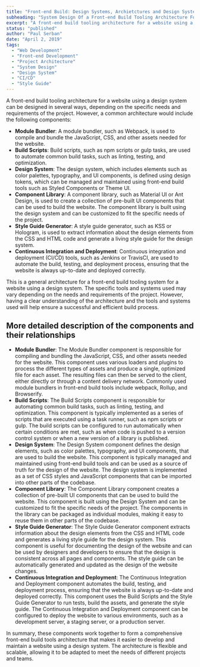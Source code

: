 ```yaml
---
title: "Front-end Build: Design Systems, Archietctures and Design Systems"
subheading: "System Design Of a Front-end Build Tooling Architecture For A Website Using A Design System"
excerpt: "A front-end build tooling architecture for a website using a design system can be designed in several ways, depending on the specific needs and requirements of the project."
status: "published"
author: "Paul Serban"
date: "April 2, 2019"
tags:
  - "Web Development"
  - "Front-end Development"
  - "Project Architecture"
  - "System Design"
  - "Design System"
  - "CI/CD"
  - "Style Guide"
---
```


A front-end build tooling architecture for a website using a design system can be designed in several ways, depending on the specific needs and requirements of the project. However, a common architecture would include the following components:

- **Module Bundler**: A module bundler, such as Webpack, is used to compile and bundle the JavaScript, CSS, and other assets needed for the website.
- **Build Scripts**: Build scripts, such as npm scripts or gulp tasks, are used to automate common build tasks, such as linting, testing, and optimization.
- **Design System**: The design system, which includes elements such as color palettes, typography, and UI components, is defined using design tokens, which can be managed and maintained using front-end build tools such as Styled Components or Theme UI.
- **Component Library**: A component library, such as Material UI or Ant Design, is used to create a collection of pre-built UI components that can be used to build the website. The component library is built using the design system and can be customized to fit the specific needs of the project.
- **Style Guide Generator**: A style guide generator, such as KSS or Hologram, is used to extract information about the design elements from the CSS and HTML code and generate a living style guide for the design system.
- **Continuous Integration and Deployment**: Continuous integration and deployment (CI/CD) tools, such as Jenkins or TravisCI, are used to automate the build, testing, and deployment process, ensuring that the website is always up-to-date and deployed correctly.

This is a general architecture for a front-end build tooling system for a website using a design system. The specific tools and systems used may vary depending on the needs and requirements of the project. However, having a clear understanding of the architecture and the tools and systems used will help ensure a successful and efficient build process.

## More detailed description of the components and their relationships

- **Module Bundler**:
  The Module Bundler component is responsible for compiling and bundling the JavaScript, CSS, and other assets needed for the website. This component uses various loaders and plugins to process the different types of assets and produce a single, optimized file for each asset. The resulting files can then be served to the client, either directly or through a content delivery network. Commonly used module bundlers in front-end build tools include webpack, Rollup, and Browserify.
- **Build Scripts**:
  The Build Scripts component is responsible for automating common build tasks, such as linting, testing, and optimization. This component is typically implemented as a series of scripts that are executed using a task runner, such as npm scripts or gulp. The build scripts can be configured to run automatically when certain conditions are met, such as when code is pushed to a version control system or when a new version of a library is published.
- **Design System**:
  The Design System component defines the design elements, such as color palettes, typography, and UI components, that are used to build the website. This component is typically managed and maintained using front-end build tools and can be used as a source of truth for the design of the website. The design system is implemented as a set of CSS styles and JavaScript components that can be imported into other parts of the codebase.
- **Component Library**:
  The Component Library component creates a collection of pre-built UI components that can be used to build the website. This component is built using the Design System and can be customized to fit the specific needs of the project. The components in the library can be packaged as individual modules, making it easy to reuse them in other parts of the codebase.
- **Style Guide Generator**:
  The Style Guide Generator component extracts information about the design elements from the CSS and HTML code and generates a living style guide for the design system. This component is useful for documenting the design of the website and can be used by designers and developers to ensure that the design is consistent across all pages and components. The style guide can be automatically generated and updated as the design of the website changes.
- **Continuous Integration and Deployment**:
  The Continuous Integration and Deployment component automates the build, testing, and deployment process, ensuring that the website is always up-to-date and deployed correctly. This component uses the Build Scripts and the Style Guide Generator to run tests, build the assets, and generate the style guide. The Continuous Integration and Deployment component can be configured to deploy the website to various environments, such as a development server, a staging server, or a production server.

In summary, these components work together to form a comprehensive front-end build tools architecture that makes it easier to develop and maintain a website using a design system. The architecture is flexible and scalable, allowing it to be adapted to meet the needs of different projects and teams.

